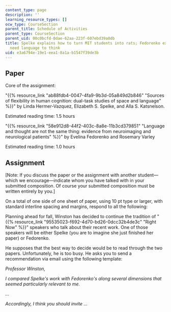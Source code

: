 ```yaml
---
content_type: page
description: ''
learning_resource_types: []
ocw_type: CourseSection
parent_title: Schedule of Activities
parent_type: CourseSection
parent_uid: 00c0bcfd-0dae-62aa-223f-607ebd39a0db
title: Spelke explains how to turn MIT students into rats; Fedorenko explains we don't
  need language to think
uid: e3a6794e-19e1-eea1-8a1a-b1547f39de3b
---
```


Paper
-----

Core of the assignment:

"{{% resource_link "ab88fdb4-0047-4fa9-9b3d-05a849d2b846" "Sources of flexibility in human cognition: dual-task studies of space and language" %}}" by Linda Hermer-Vazquez, Elizabeth S. Spelke, and Alla S. Katsnelson.

Estimated reading time: 1.5 hours

"{{% resource_link "58e912d8-44f2-403c-8a8e-11b3cd379851" "Language and thought are not the same thing: evidence from neuroimaging and neurological patients" %}}" by Evelina Fedorenko and Rosemary Varley

Estimated reading time: 1.0 hours

Assignment
----------

\[Note: If you discuss the paper or the assignment with another student—which we encourage—indicate whom you have talked with in your submitted composition. Of course your submitted composition must be written entirely by you.\]

On a total of one side of one sheet of paper, using 10 pt type or larger, with standard interline spacing and margins, respond to all the following:

Planning ahead for fall, Winston has decided to continue the tradition of "{{% resource_link "95535023-f692-4d70-bd26-0dcc32b4de3c" "Right Now" %}}" speakers who talk about their recent work. One of those speakers will be either Spelke (you are to imagine she just finished her paper) or Fedorenko.

He supposes that the best way to decide would be to read through the two papers. Unfortunately, he is too busy. He asks you to send a recommendation via email using the following template:

_Professor Winston,_

_I compared Spelke's work with Fedorenko's along several dimensions that seemed particularly relevant to me._

_..._

_Accordingly, I think you should invite ..._